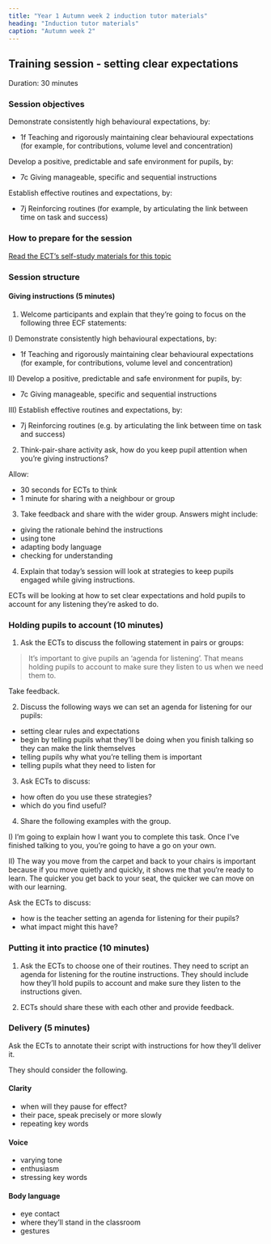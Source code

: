 ```yaml
---
title: "Year 1 Autumn week 2 induction tutor materials"
heading: "Induction tutor materials"
caption: "Autumn week 2"
---
```


## Training session - setting clear expectations

Duration: 30 minutes

### Session objectives

Demonstrate consistently high behavioural expectations, by:

- 1f Teaching and rigorously maintaining clear behavioural expectations (for example, for contributions, volume level and concentration)

Develop a positive, predictable and safe environment for pupils, by: 

- 7c Giving manageable, specific and sequential instructions

Establish effective routines and expectations, by: 

- 7j Reinforcing routines (for example, by articulating the link between time on task and success)

### How to prepare for the session

[Read the ECT’s self-study materials for this topic](/education-development-trust/year-1-establishing-a-positive-climate-for-learning/autumn-week-2-ect-instructions)

### Session structure

#### Giving instructions (5 minutes)

1.    Welcome participants and explain that they’re going to focus on the following three ECF statements:

I) Demonstrate consistently high behavioural expectations, by:

- 1f Teaching and rigorously maintaining clear behavioural expectations (for example, for contributions, volume level and concentration)

II) Develop a positive, predictable and safe environment for pupils, by:

- 7c Giving manageable, specific and sequential instructions

III) Establish effective routines and expectations, by:

- 7j Reinforcing routines (e.g. by articulating the link between time on task and success)

2.    Think-pair-share activity
ask, how do you keep pupil attention when you’re giving instructions?

Allow:

- 30 seconds for ECTs to think
- 1 minute for sharing with a neighbour or group

3.    Take feedback and share with the wider group.
Answers might include:

- giving the rationale behind the instructions 
- using tone
- adapting body language
- checking for understanding

4.    Explain that today’s session will look at strategies to keep pupils engaged while giving instructions.

ECTs will be looking at how to set clear expectations and hold pupils to account for any listening 	they’re asked to do.

### Holding pupils to account (10 minutes)

1.    Ask the ECTs to discuss the following statement in pairs or groups:

> It’s important to give pupils an ‘agenda for listening’. That means holding pupils to account to make sure they listen to us when we need them to.

Take feedback.

2.    Discuss the following ways we can set an agenda for listening for our pupils:

- setting clear rules and expectations
- begin by telling pupils what they’ll be doing when you finish talking so they can make the link themselves
- telling pupils why what you’re telling them is important
- telling pupils what they need to listen for

3.    Ask ECTs to discuss:

- how often do you use these strategies? 
- which do you find useful?

4.    Share the following examples with the group.

I) I’m going to explain how I want you to complete this task. Once I’ve finished talking to you, you’re going to have a go on your own.

II)	The way you move from the carpet and back to your chairs is important because if you move quietly and quickly, it shows me that you’re ready to learn. The quicker you get back to your seat, the quicker we can move on with our learning.

Ask the ECTs to discuss:

- how is the teacher setting an agenda for listening for their pupils?
- what impact might this have?

### Putting it into practice (10 minutes)

1.    Ask the ECTs to choose one of their routines. They need to script an agenda for listening for the routine instructions. They should include how they’ll hold pupils to account and make sure they listen to the instructions given.

2.    ECTs should share these with each other and provide feedback.

### Delivery (5 minutes)

Ask the ECTs to annotate their script with instructions for how they’ll deliver it.

They should consider the following.

#### Clarity

- when will they pause for effect? 
- their pace, speak precisely or more slowly 
- repeating key words

#### Voice

- varying tone 
- enthusiasm 
- stressing key words

#### Body language

- eye contact 
- where they’ll stand in the classroom
- gestures
